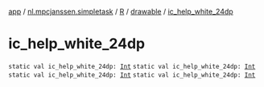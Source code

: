 [app](../../../index.md) / [nl.mpcjanssen.simpletask](../../index.md) / [R](../index.md) / [drawable](index.md) / [ic_help_white_24dp](.)

# ic_help_white_24dp

`static val ic_help_white_24dp: `[`Int`](https://kotlinlang.org/api/latest/jvm/stdlib/kotlin/-int/index.html)
`static val ic_help_white_24dp: `[`Int`](https://kotlinlang.org/api/latest/jvm/stdlib/kotlin/-int/index.html)
`static val ic_help_white_24dp: `[`Int`](https://kotlinlang.org/api/latest/jvm/stdlib/kotlin/-int/index.html)
`static val ic_help_white_24dp: `[`Int`](https://kotlinlang.org/api/latest/jvm/stdlib/kotlin/-int/index.html)